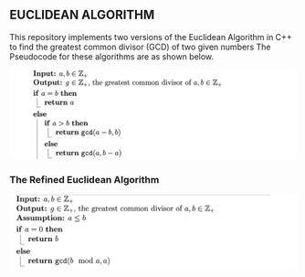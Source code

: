 ## EUCLIDEAN ALGORITHM

This repository  implements two versions of the Euclidean Algorithm in C++ to find the greatest common divisor (GCD) of two given numbers
The Pseudocode for these algorithms are as shown below.



<img src = "/images/2.png"/>

### The Refined Euclidean  Algorithm
<img src = "/images/1.png"/>
